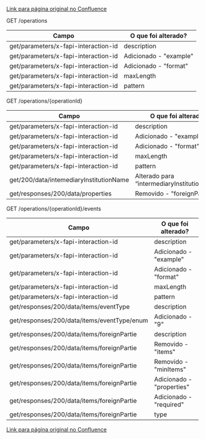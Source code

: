 [Link para página original no Confluence](https://openfinancebrasil.atlassian.net/wiki/spaces/OF/pages/262144762)

GET /operations

| **Campo** | **O que foi alterado?** |
| --- | --- |
| get/parameters/x-fapi-interaction-id | description |
| get/parameters/x-fapi-interaction-id | Adicionado - "example" |
| get/parameters/x-fapi-interaction-id | Adicionado - "format" |
| get/parameters/x-fapi-interaction-id | maxLength |
| get/parameters/x-fapi-interaction-id | pattern |

 GET /operations/{operationId}

| **Campo** | **O que foi alterado?** |
| --- | --- |
| get/parameters/x-fapi-interaction-id | description |
| get/parameters/x-fapi-interaction-id | Adicionado - "example" |
| get/parameters/x-fapi-interaction-id | Adicionado - "format" |
| get/parameters/x-fapi-interaction-id | maxLength |
| get/parameters/x-fapi-interaction-id | pattern |
| get/200/data/intemediaryInstitutionName | Alterado para “intermediaryInstitutionName” |
| get/responses/200/data/properties | Removido - "foreignPartie" |

 GET /operations/{operationId}/events

| **Campo** | **O que foi alterado?** |
| --- | --- |
| get/parameters/x-fapi-interaction-id | description |
| get/parameters/x-fapi-interaction-id | Adicionado - "example" |
| get/parameters/x-fapi-interaction-id | Adicionado - "format" |
| get/parameters/x-fapi-interaction-id | maxLength |
| get/parameters/x-fapi-interaction-id | pattern |
| get/responses/200/data/items/eventType | description |
| get/responses/200/data/items/eventType/enum | Adicionado - "9" |
| get/responses/200/data/items/foreignPartie | description |
| get/responses/200/data/items/foreignPartie | Removido - "items" |
| get/responses/200/data/items/foreignPartie | Removido - "minItems" |
| get/responses/200/data/items/foreignPartie | Adicionado - "properties" |
| get/responses/200/data/items/foreignPartie | Adicionado - "required" |
| get/responses/200/data/items/foreignPartie | type |

[Link para página original no Confluence](https://openfinancebrasil.atlassian.net/wiki/spaces/OF/pages/262144762)
